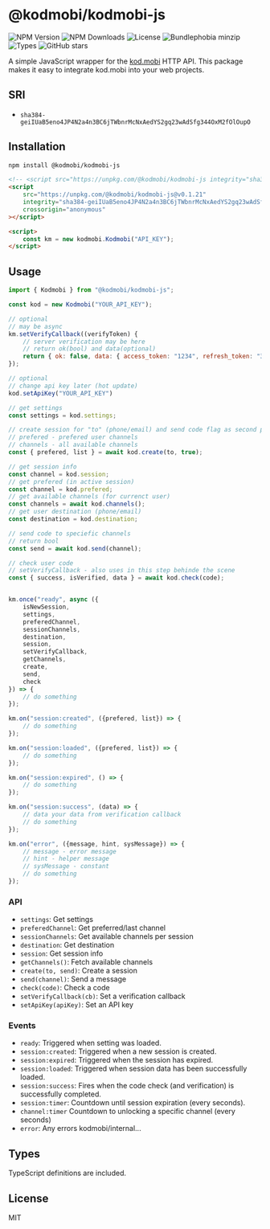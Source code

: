 # @kodmobi/kodmobi-js

![NPM Version](https://badgen.net/npm/v/@kodmobi/kodmobi-js) ![NPM Downloads](https://badgen.net/npm/dm/@kodmobi/kodmobi-js) ![License](https://badgen.net/npm/license/@kodmobi/kodmobi-js) ![Bundlephobia minzip](https://badgen.net/bundlephobia/minzip/@kodmobi/kodmobi-js) ![Types](https://badgen.net/npm/types/@kodmobi/kodmobi-js) ![GitHub stars](https://badgen.net/github/stars/asexsela/kodmobi-js)

A simple JavaScript wrapper for the [kod.mobi](https://kod.mobi) HTTP API.
This package makes it easy to integrate kod.mobi into your web projects.

## SRI

- `sha384-geiIUaB5eno4JP4N2a4n3BC6jTWbnrMcNxAedYS2gq23wAdSfg344OxM2fOlOupO`

## Installation

```bash
npm install @kodmobi/kodmobi-js
```

```html
<!-- <script src="https://unpkg.com/@kodmobi/kodmobi-js integrity="sha384-geiIUaB5eno4JP4N2a4n3BC6jTWbnrMcNxAedYS2gq23wAdSfg344OxM2fOlOupO" crossorigin="anonymous""></script> -->
<script
	src="https://unpkg.com/@kodmobi/kodmobi-js@v0.1.21"
	integrity="sha384-geiIUaB5eno4JP4N2a4n3BC6jTWbnrMcNxAedYS2gq23wAdSfg344OxM2fOlOupO"
	crossorigin="anonymous"
></script>

<script>
	const km = new kodmobi.Kodmobi("API_KEY");
</script>
```

## Usage

```js
import { Kodmobi } from "@kodmobi/kodmobi-js";

const kod = new Kodmobi("YOUR_API_KEY");

// optional
// may be async
km.setVerifyCallback((verifyToken) {
	// server verification may be here
	// return ok(bool) and data(optional)
	return { ok: false, data: { access_token: "1234", refresh_token: "3345" } };
});

// optional
// change api key later (hot update)
kod.setApiKey("YOUR_API_KEY")

// get settings
const settings = kod.settings;

// create session for "to" (phone/email) and send code flag as second parameter
// prefered - prefered user channels
// channels - all available channels
const { prefered, list } = await kod.create(to, true);

// get session info
const channel = kod.session;
// get prefered (in active session)
const channel = kod.prefered;
// get available channels (for currenct user)
const channels = await kod.channels();
// get user destination (phone/email)
const destination = kod.destination;

// send code to speciefic channels
// return bool
const send = await kod.send(channel);

// check user code
// setVerifyCallback - also uses in this step behinde the scene
const { success, isVerified, data } = await kod.check(code);


km.once("ready", async ({
	isNewSession,
	settings,
	preferedChannel,
	sessionChannels,
	destination,
	session,
	setVerifyCallback,
	getChannels,
	create,
	send,
	check
}) => {
	// do something
});

km.on("session:created", ({prefered, list}) => {
	// do something
});

km.on("session:loaded", ({prefered, list}) => {
	// do something
});

km.on("session:expired", () => {
	// do something
});

km.on("session:success", (data) => {
	// data your data from verification callback
	// do something
});

km.on("error", ({message, hint, sysMessage}) => {
	// message - error message
	// hint - helper message
	// sysMessage - constant
	// do something
});

```

### API

- `settings`: Get settings
- `preferedChannel`: Get preferred/last channel
- `sessionChannels`: Get available channels per session
- `destination`: Get destination
- `session`: Get session info
- `getChannels()`: Fetch available channels
- `create(to, send)`: Create a session
- `send(channel)`: Send a message
- `check(code)`: Check a code
- `setVerifyCallback(cb)`: Set a verification callback
- `setApiKey(apiKey)`: Set an API key

### Events

- `ready`: Triggered when setting was loaded.
- `session:created`: Triggered when a new session is created.
- `session:expired`: Triggered when the session has expired.
- `session:loaded`: Triggered when session data has been successfully loaded.
- `session:success`: Fires when the code check (and verification) is successfully completed.
- `session:timer`: Countdown until session expiration (every seconds).
- `channel:timer` Countdown to unlocking a specific channel (every seconds)
- `error`: Any errors kodmobi/internal...

## Types

TypeScript definitions are included.

## License

MIT
